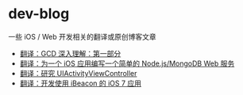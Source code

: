 dev-blog
========

一些 iOS / Web 开发相关的翻译或原创博客文章

- [翻译：GCD 深入理解：第一部分](https://github.com/nixzhu/dev-blog/blob/master/2014-04-19-grand-central-dispatch-in-depth-part-1.md)
- [翻译：为一个 iOS 应用编写一个简单的 Node.js/MongoDB Web 服务](https://github.com/nixzhu/dev-blog/blob/master/2014-04-21-write-a-simple-nodejs-mongodb-web-service-for-an-ios-app.md)
- [翻译：研究 UIActivityViewController](https://github.com/nixzhu/dev-blog/blob/master/2014-04-22-ui-activity-viewcontroller.md)
- [翻译：开发使用 iBeacon 的 iOS 7 应用](https://github.com/nixzhu/dev-blog/blob/master/2014-04-23-ios7-ibeacons-tutorial.md)
